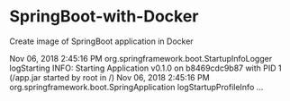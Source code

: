 # SpringBoot-with-Docker
Create image of SpringBoot application in Docker


Nov 06, 2018 2:45:16 PM org.springframework.boot.StartupInfoLogger logStarting
INFO: Starting Application v0.1.0 on b8469cdc9b87 with PID 1 (/app.jar started by root in /)
Nov 06, 2018 2:45:16 PM org.springframework.boot.SpringApplication logStartupProfileInfo
...
